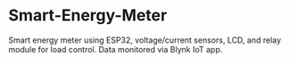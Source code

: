 # Smart-Energy-Meter
Smart energy meter using ESP32, voltage/current sensors, LCD, and relay module for load control. Data monitored via Blynk IoT app.
